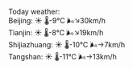 Today weather:  
Beijing: ☀️ 🌡️-9°C 🌬️↘30km/h  
Tianjin: ☀️ 🌡️-8°C 🌬️↘19km/h  
Shijiazhuang: ☀️ 🌡️-10°C 🌬️→7km/h  
Tangshan: ☀️ 🌡️-11°C 🌬️→13km/h  
